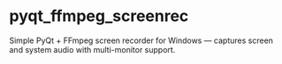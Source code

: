 # pyqt_ffmpeg_screenrec
Simple PyQt + FFmpeg screen recorder for Windows — captures screen and system audio with multi-monitor support.
